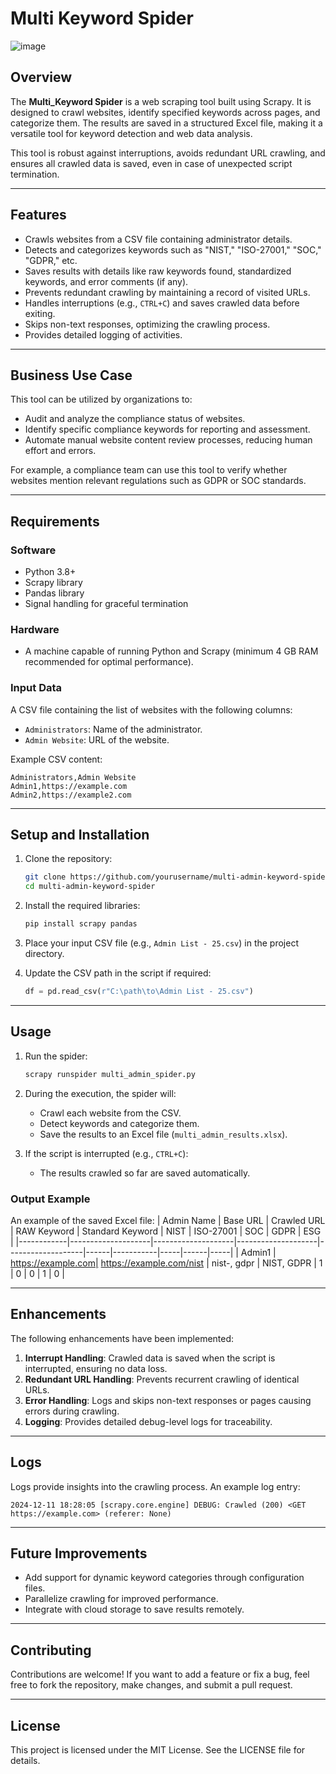 # Multi Keyword Spider 
 
![image](https://github.com/user-attachments/assets/85692117-bca5-46eb-8869-a62a6b95f023)  
 
## Overview  
The **Multi_Keyword Spider** is a web scraping tool built using Scrapy. It is designed to crawl websites, identify specified keywords across pages, and categorize them. The results are saved in a structured Excel file, making it a versatile tool for keyword detection and web data analysis.

This tool is robust against interruptions, avoids redundant URL crawling, and ensures all crawled data is saved, even in case of unexpected script termination.

---

## Features
- Crawls websites from a CSV file containing administrator details.
- Detects and categorizes keywords such as "NIST," "ISO-27001," "SOC," "GDPR," etc.
- Saves results with details like raw keywords found, standardized keywords, and error comments (if any).
- Prevents redundant crawling by maintaining a record of visited URLs.
- Handles interruptions (e.g., `CTRL+C`) and saves crawled data before exiting.
- Skips non-text responses, optimizing the crawling process.
- Provides detailed logging of activities.

---

## Business Use Case
This tool can be utilized by organizations to:
- Audit and analyze the compliance status of websites.
- Identify specific compliance keywords for reporting and assessment.
- Automate manual website content review processes, reducing human effort and errors.

For example, a compliance team can use this tool to verify whether websites mention relevant regulations such as GDPR or SOC standards.

---

## Requirements
### Software
- Python 3.8+
- Scrapy library
- Pandas library
- Signal handling for graceful termination

### Hardware
- A machine capable of running Python and Scrapy (minimum 4 GB RAM recommended for optimal performance).

### Input Data
A CSV file containing the list of websites with the following columns:
- `Administrators`: Name of the administrator.
- `Admin Website`: URL of the website.

Example CSV content:
```csv
Administrators,Admin Website
Admin1,https://example.com
Admin2,https://example2.com
```

---

## Setup and Installation
1. Clone the repository:
    ```bash
    git clone https://github.com/yourusername/multi-admin-keyword-spider.git
    cd multi-admin-keyword-spider
    ```

2. Install the required libraries:
    ```bash
    pip install scrapy pandas
    ```

3. Place your input CSV file (e.g., `Admin List - 25.csv`) in the project directory.

4. Update the CSV path in the script if required:
    ```python
    df = pd.read_csv(r"C:\path\to\Admin List - 25.csv")
    ```

---

## Usage
1. Run the spider:
    ```bash
    scrapy runspider multi_admin_spider.py
    ```

2. During the execution, the spider will:
   - Crawl each website from the CSV.
   - Detect keywords and categorize them.
   - Save the results to an Excel file (`multi_admin_results.xlsx`).

3. If the script is interrupted (e.g., `CTRL+C`):
   - The results crawled so far are saved automatically.

### Output Example
An example of the saved Excel file:
| Admin Name | Base URL           | Crawled URL        | RAW Keyword        | Standard Keyword  | NIST | ISO-27001 | SOC | GDPR | ESG |
|------------|--------------------|--------------------|--------------------|-------------------|------|-----------|-----|------|-----|
| Admin1     | https://example.com| https://example.com/nist | nist-, gdpr       | NIST, GDPR       | 1    | 0         | 0   | 1    | 0   |

---

## Enhancements
The following enhancements have been implemented:
1. **Interrupt Handling**: Crawled data is saved when the script is interrupted, ensuring no data loss.
2. **Redundant URL Handling**: Prevents recurrent crawling of identical URLs.
3. **Error Handling**: Logs and skips non-text responses or pages causing errors during crawling.
4. **Logging**: Provides detailed debug-level logs for traceability.

---

## Logs
Logs provide insights into the crawling process. An example log entry:
```
2024-12-11 18:28:05 [scrapy.core.engine] DEBUG: Crawled (200) <GET https://example.com> (referer: None)
```

---

## Future Improvements
- Add support for dynamic keyword categories through configuration files.
- Parallelize crawling for improved performance.
- Integrate with cloud storage to save results remotely.

---

## Contributing
Contributions are welcome! If you want to add a feature or fix a bug, feel free to fork the repository, make changes, and submit a pull request.

---

## License
This project is licensed under the MIT License. See the LICENSE file for details.

